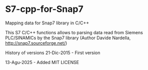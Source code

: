 # S7-cpp-for-Snap7
Mapping data for Snap7 library in C/C++

This S7 C/C++ functions allows to parsing data read from Siemens PLC/SINAMICs by the Snap7 library (Author Davide Nardella,  http://snap7.sourceforge.net/)

History of versions
21-Dic-2015 - First version

13-Agu-2025 - Added MIT LICENSE




